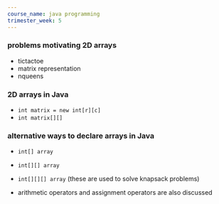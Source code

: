 ```yaml
---
course_name: java programming
trimester_week: 5
---
```


### problems motivating 2D arrays   
- tictactoe   
- matrix representation   
- nqueens   
   
### 2D arrays in Java   
- `int matrix = new int[r][c]`    
- `int matrix[][]`    
   
### alternative ways to declare arrays in Java   
- `int[] array`    
- `int[][] array`    
- `int[][][] array` (these are used to solve knapsack problems)   
   
   
- arithmetic operators and assignment operators are also discussed   
